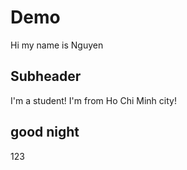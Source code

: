 # Demo 
Hi my name is Nguyen
## Subheader
I'm a student!
I'm from Ho Chi Minh city!

## good night
123


